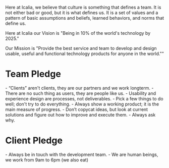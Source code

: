 Here at Icalia, we believe that culture is something that defines a team. It is
not either bad or good, but it is what defines us. It is a set of values
and a pattern of basic assumptions and beliefs, learned behaviors, and norms
that define us.

Here at Icalia our Vision is "Being in 10% of the world's technology by 2025."

Our Mission is "Provide the best service and team to develop and design usable, useful and
functional technology products for anyone in the world.""

<h1 class="article-title">Team Pledge</h1>
- “Clients” aren't clients, they are our partners and we work long­term.
- There are no such thing as users, they are people like us.
- Usability and experience design are processes, not deliverables.
- Pick a few things to do well; don't try to do everything.
- Always show a working product; it is the main measure of progress.
- Don’t copycat ideas, but look at current solutions and figure out how to
improve and execute them.
- Always ask why.

<h1 class="article-title">Client Pledge</h1>
- Always be in touch with the development team.
- We are human beings, we work from 9am to 6pm (we also eat)
